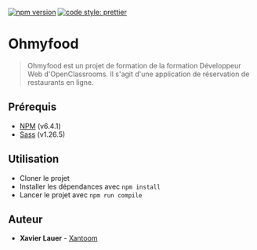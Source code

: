 [![npm version](https://badge.fury.io/js/angular2-expandable-list.svg)](https://badge.fury.io/js/angular2-expandable-list)
[![code style: prettier](https://img.shields.io/badge/code_style-prettier-ff69b4.svg?style=flat-square)](https://github.com/prettier/prettier)

# Ohmyfood

> Ohmyfood est un projet de formation de la formation Développeur Web d'OpenClassrooms. Il s'agit d'une application de réservation de restaurants en ligne.

## Prérequis

- [NPM](https://www.npmjs.com/) (v6.4.1)
- [Sass](https://sass-lang.com/) (v1.26.5)

## Utilisation

- Cloner le projet
- Installer les dépendances avec `npm install`
- Lancer le projet avec `npm run compile`

## Auteur

* **Xavier Lauer** - [Xantoom](https://github.com/Xantoom)